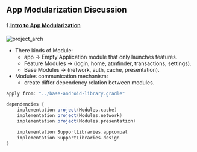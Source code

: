 ## App Modularization Discussion 

#### 1.[Intro to App Modularization][intro_modular]
![project_arch][project_arch]
+ There kinds of Module:
	- app → Empty Application module that only launches features.
	- Feature Modules → (login, home, atmfinder, transactions, settings).
	- Base Modules → (network, auth, cache, presentation). 
+ Modules communication mechanism:
	- create differ dependency relation between modules.
```groovy
apply from: "../base-android-library.gradle"

dependencies {
    implementation project(Modules.cache)
    implementation project(Modules.network)
    implementation project(Modules.presentation)

    implementation SupportLibraries.appcompat
    implementation SupportLibraries.design
}
```

[intro_modular]:https://proandroiddev.com/intro-to-app-modularization-42411e4c421e
[project_arch]:https://cdn-images-1.medium.com/max/800/1*JiBapD4I99K4sgHVDYfXIA.png
